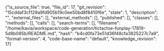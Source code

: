 {"is_source_file": true, "file_id": 17, "git_revision": "15cddaf3cf129a9fd905b19c0ee50bd8f8410f6e", "state": 1, "description": "", "external_files": [], "external_methods": [], "published": [], "classes": [], "methods": [], "calls": [], "search-terms": [], "filename": "/home/kavia/workspace/code-generation/tictactoe-funplay-17819-5d8b085b/README.md", "hash": "b4cd0fa73e51d36f48cfa3825227c7a9", "format-version": 4, "code-base-name": "default", "knowledge_revision": 17}